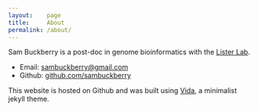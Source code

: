 ```yaml
---
layout:    page
title:     About
permalink: /about/
---
```




Sam Buckberry is a post-doc in genome bioinformatics with the [Lister Lab](http://listerlab.org).
- Email:  sambuckberry@gmail.com
- Github: [github.com/sambuckberry](https://github.com/sambuckberry)



This website is hosted on Github and was built using [Vida](https://github.com/syaning/vida), a minimalist jekyll theme.